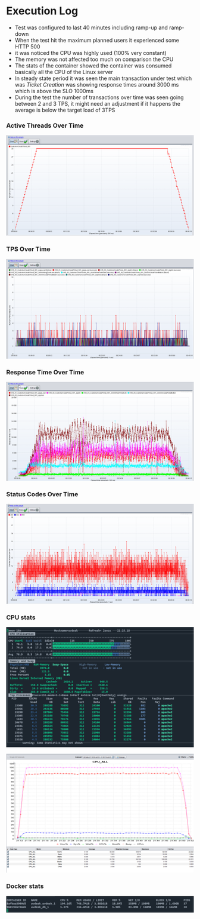 # Execution Log

- Test was configured to last 40 minutes including ramp-up and ramp-down
- When the test hit the maximum planned users it experienced some HTTP 500
- it was noticed the CPU was highly used (100% very constant)
- The memory was not affected too much on comparison the CPU
- The stats of the container showed the container was consumed basically all the CPU of the Linux server
- In steady state period it was seen the main transaction under test which was *Ticket Creation* was showing response times around 3000 ms which is above the SLO 1000ms 
- During the test the number of transactions over time was seen going between 2 and 3 TPS, it might need an adjustment if it happens the average is below the target load of 3TPS

### Active Threads Over Time

![Threads](../../img/threads-over-time2.png)

### TPS Over Time

![Threads](../../img/tps-over-time2.png)

### Response Time Over Time

![Threads](../../img/response-time-over-time2.png)

### Status Codes Over Time

![Threads](../../img/status-code-over-time2.png)

### CPU stats

![Threads](../../img/cpu-linux.png)

![Threads](../../img/cpu-nmon.png)

### Docker stats

![Threads](../../img/docker-stats.png)